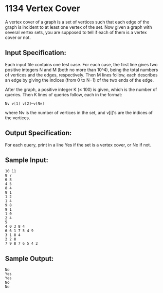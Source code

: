# 1134 Vertex Cover
A vertex cover of a graph is a set of vertices such that each edge of the graph is incident to at least one vertex of the set. Now given a graph with several vertex sets, you are supposed to tell if each of them is a vertex cover or not.

## Input Specification:
Each input file contains one test case. For each case, the first line gives two positive integers N and M (both no more than 10^4), being the total numbers of vertices and the edges, respectively. Then M lines follow, each describes an edge by giving the indices (from 0 to N−1) of the two ends of the edge.

After the graph, a positive integer K (≤ 100) is given, which is the number of queries. Then K lines of queries follow, each in the format:

    Nv v[1] v[2]⋯v[Nv]

where Nv is the number of vertices in the set, and v[i]'s are the indices of the vertices.

## Output Specification:
For each query, print in a line Yes if the set is a vertex cover, or No if not.

## Sample Input:
    10 11
    8 7
    6 8
    4 5
    8 4
    8 1
    1 2
    1 4
    9 8
    9 1
    1 0
    2 4
    5
    4 0 3 8 4
    6 6 1 7 5 4 9
    3 1 8 4
    2 2 8
    7 9 8 7 6 5 4 2

## Sample Output:
    No
    Yes
    Yes
    No
    No
